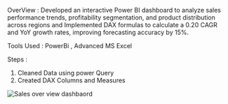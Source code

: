 
OverView :
Developed an interactive Power BI dashboard to analyze sales performance trends, profitability segmentation, and product distribution across regions and Implemented DAX formulas to calculate a 0.20 CAGR and YoY growth rates, improving forecasting accuracy by 15%.

Tools Used : PowerBi , Advanced MS Excel

Steps :

1. Cleaned Data using power Query
2. Created DAX Columns and Measures


![Sales over view dashbaord](https://github.com/user-attachments/assets/c91cd339-c2f8-48d2-9784-9f772ab9ad2a)

